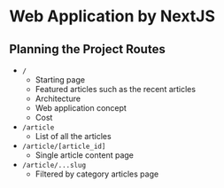 # Web Application by NextJS

## Planning the Project Routes

- `/`
  - Starting page
  - Featured articles such as the recent articles
  - Architecture
  - Web application concept
  - Cost
- `/article`
  - List of all the articles
- `/article/[article_id]`
  - Single article content page
- `/article/...slug`
  - Filtered by category articles page
